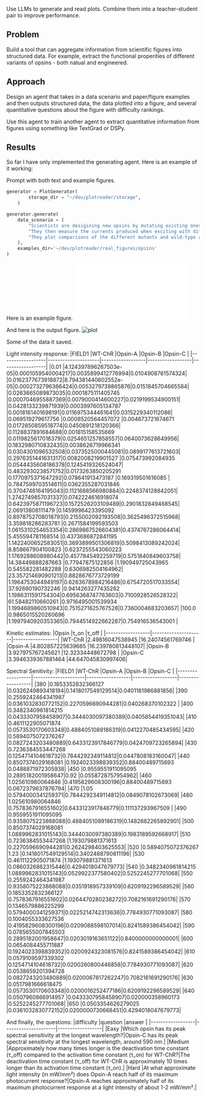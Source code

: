 Use LLMs to generate and read plots. Combine them into a teacher-student pair to improve performance.

## Problem

Build a tool that can aggregate information from scientific figures into structured data. For example, extract the functional properities of different variants of opsins - both natual and engineered.

## Approach

Design an agent that takes in a data scenario and paper/figure examples and then outputs structured data, the data plotted into a figure, and several quantitative questions about the figure with difficulty rankings.

Use this agent to train another agent to extract quantitative information from figures using something like TextGrad or DSPy.

## Results

So far I have only implemented the generating agent. Here is an example of it working:

Prompt with both text and example figures.
```Python
generator = PlotGenerator(
        storage_dir = "~/dev/plotreader/storage", 
    )

generator.generate(
    data_scenario = (
        "Scientists are desigining new opsins by mutating existing ones. " +
        "They then measure the currents produced when exciting with different wavelengths of light. " + 
        "They plot comparisons of the different mutants and wild-type as function of these wavelengths."
    ),
    examples_dir='~/dev/plotreader/real_figures/opsins'
)
```

Here is an example figure.
![plot](./real_figures/opsins/opsin_figure_examples.pdf)

And here is the output figure.
![plot](./sandbox/storage/output/opsin_analysis_20240912_170116/opsin_characterization.png)

Some of the data it saved.

Light intensity response:
|FIELD1            |WT-ChR               |Opsin-A           |Opsin-B           |Opsin-C           |
|------------------|---------------------|------------------|------------------|------------------|
|0.01              |4.124397896267503e-05|0.0001059540004217|0.0035899412776994|0.0104908761574324|
|0.0162377673918872|8.794381440602552e-05|0.0002732796366424|0.0053279739865876|0.0151845704665584|
|0.0263665089873035|0.0001875111405745   |0.0007046955887369|0.0079000414600227|0.0219199534900151|
|0.0428133239871939|0.0003997605134787   |0.0018161401698191|0.0116975344461641|0.0315229340112086|
|0.069519279617756 |0.0008520564457072   |0.004673721674671 |0.0172850859518774|0.0450891218120366|
|0.1128837891684688|0.001815158535669    |0.0119825617016379|0.0254651257858557|0.0640073628649956|
|0.1832980710832435|0.0038626719966341   |0.0304301096532508|0.0373525000445081|0.0899177613721603|
|0.2976351441631317|0.0082008219901527   |0.075473992084935 |0.0544435608186378|0.1245419326524047|
|0.4832930238571752|0.0173263850205291   |0.1770975371647292|0.078641913473187 |0.169319501616085 |
|0.7847599703514611|0.0362355287031846   |0.3704746164195043|0.1121688566980884|0.2248374128842051|
|1.2742749857031337|0.0742224616918074   |0.6423975871196723|0.1572526203109489|0.2901832849468545|
|2.06913808111479  |0.1459996423395092   |0.8978752708018793|0.2155002092193508|0.3625496372515968|
|3.359818286283781 |0.2671584199593503   |1.0615310254653354|0.2869867526604381|0.4374767286064414|
|5.455594781168514 |0.4373686872841195   |1.1422400652583051|0.3693899501306819|0.5098413089242024|
|8.858667904100823 |0.6237255543060223   |1.1769288608980442|0.4577845492259719|0.5751840849603758|
|14.38449888287663 |0.77947875122856     |1.190949725043965 |0.545582281482288 |0.6306982504164962|
|23.357214690901213|0.8828676773729199   |1.1964753044949197|0.6263678984216486|0.6754720517033554|
|37.92690190732246 |0.9414263277435262   |1.1986311591754304|0.6956368747763603|0.7100928526528322|
|61.58482110660261 |0.9716495001539934   |1.1994689860510943|0.7515271625767528|0.7360004683203657|
|100.0             |0.9865015520260696   |1.1997940920353365|0.7944514922662287|0.754916536543001 |


Kinetic estimates:
|Opsin             |τ_on                 |τ_off             |
|------------------|---------------------|------------------|
|WT-ChR            |2.49816047538945     |16.24074561769746 |
|Opsin-A           |4.802857225639665    |16.239780813448107|
|Opsin-B           |3.927975767245621    |12.32334448672798 |
|Opsin-C           |3.3946339367881464   |44.647045830997406|

Spectral Senitivity:
|FIELD1            |WT-ChR               |Opsin-A           |Opsin-B           |Opsin-C           |
|------------------|---------------------|------------------|------------------|------------------|
|380               |0.1853352832366127   |0.0326249893418194|0.1418017549129514|0.0401181986881856|
|390               |0.2559242464341987   |0.0361032830772152|0.2270596690944281|0.040268370102322 |
|400               |0.3482340961814215   |0.0433307958458907|0.3444030097380389|0.0405854419351043|
|410               |0.4611122905071874   |0.0573530170603348|0.4884051089186319|0.0412270485434595|
|420               |0.5894075072376267   |0.0827243203480889|0.6433123917846779|0.0424709723265894|
|430               |0.7236384553447268   |0.1254714104618732|0.7844292349114812|0.0447808183160047|
|440               |0.8507374029168081   |0.1924023398839352|0.88400489715693  |0.0488871972305938|
|450               |0.9559551911095095   |0.2895182001958647|0.92              |0.0558728757954962|
|460               |1.025610980064846    |0.4195829608300196|0.88400489715693  |0.0672379637876794|
|470               |1.05                 |0.5794000341259371|0.7844292349114812|0.0849078102673069|
|480               |1.025610980064846    |0.7578367916551602|0.6433123917846779|0.111137293967509 |
|490               |0.9559551911095095   |0.9358075223868088|0.4884051089186319|0.1482682265892901|
|500               |0.8507374029168081   |1.0889962831015143|0.3444030097380389|0.1983189592668917|
|510               |0.7236384553447268   |1.193079881371613 |0.2270596690944281|0.2624298403625553|
|520               |0.5894075072376267   |1.23              |0.1418017549129514|0.3402488790811196|
|530               |0.4611122905071874   |1.193079881371613 |0.0860326862315446|0.4294018047679773|
|540               |0.3482340961814215   |1.0889962831015143|0.0529922377580402|0.5252245277701068|
|550               |0.2559242464341987   |0.9358075223868088|0.0351918957339109|0.6209192296589529|
|560               |0.1853352832366127   |0.7578367916551602|0.0264470280238272|0.7082161691290176|
|570               |0.1346579886225299   |0.5794000341259371|0.0225214742313636|0.7784930771093087|
|580               |0.1004055333627536   |0.4195829608300196|0.0209088598107014|0.8241589386454042|
|590               |0.0785655007845503   |0.2895182001958647|0.0203019163651122|0.8400000000000001|
|600               |0.0654084455711887   |0.1924023398839352|0.0200924323081576|0.8241589386454042|
|610               |0.0579109597339302   |0.1254714104618732|0.0200260800446858|0.7784930771093087|
|620               |0.0538659201394728   |0.0827243203480889|0.0200067817262247|0.7082161691290176|
|630               |0.0517981666618475   |0.0573530170603348|0.0200016252477186|0.6209192296589529|
|640               |0.0507960866914957   |0.0433307958458907|0.020000358960173 |0.5252245277701068|
|650               |0.0503354626279025   |0.0361032830772152|0.0200000730668451|0.4294018047679773|

And finally, the questions:
|difficulty        |question             |answer            |
|------------------|---------------------|------------------|
|Easy              |Which opsin has its peak spectral sensitivity at the longest wavelength?|Opsin-C has its peak spectral sensitivity at the longest wavelength, around 590 nm.|
|Medium            |Approximately how many times longer is the deactivation time constant (τ_off) compared to the activation time constant (τ_on) for WT-ChR?|The deactivation time constant (τ_off) for WT-ChR is approximately 10 times longer than its activation time constant (τ_on).|
|Hard              |At what approximate light intensity (in mW/mm²) does Opsin-A reach half of its maximum photocurrent response?|Opsin-A reaches approximately half of its maximum photocurrent response at a light intensity of about 1-2 mW/mm².|
